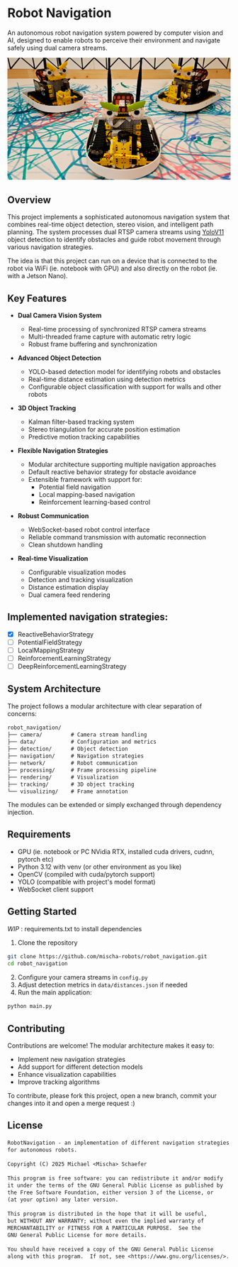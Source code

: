 # Robot Navigation

An autonomous robot navigation system powered by computer vision and AI, designed to enable robots to perceive their environment and navigate safely using dual camera streams.

![Robot](/assets/robots01.jpg)

## Overview

This project implements a sophisticated autonomous navigation system that combines real-time object detection, stereo vision, and intelligent path planning. The system processes dual RTSP camera streams using [YoloV11](https://docs.ultralytics.com/models/yolo11/) object detection to identify obstacles and guide robot movement through various navigation strategies.

The idea is that this project can run on a device that is connected to the robot via WiFi (ie. notebook with GPU) and also directly on the robot (ie. with a Jetson Nano).

## Key Features

- **Dual Camera Vision System**
  - Real-time processing of synchronized RTSP camera streams
  - Multi-threaded frame capture with automatic retry logic
  - Robust frame buffering and synchronization

- **Advanced Object Detection**
  - YOLO-based detection model for identifying robots and obstacles
  - Real-time distance estimation using detection metrics
  - Configurable object classification with support for walls and other robots

- **3D Object Tracking**
  - Kalman filter-based tracking system
  - Stereo triangulation for accurate position estimation
  - Predictive motion tracking capabilities

- **Flexible Navigation Strategies**
  - Modular architecture supporting multiple navigation approaches
  - Default reactive behavior strategy for obstacle avoidance
  - Extensible framework with support for:
    - Potential field navigation
    - Local mapping-based navigation
    - Reinforcement learning-based control

- **Robust Communication**
  - WebSocket-based robot control interface
  - Reliable command transmission with automatic reconnection
  - Clean shutdown handling

- **Real-time Visualization**
  - Configurable visualization modes
  - Detection and tracking visualization
  - Distance estimation display
  - Dual camera feed rendering

## Implemented navigation strategies:

- [x] ReactiveBehaviorStrategy
- [ ] PotentialFieldStrategy
- [ ] LocalMappingStrategy
- [ ] ReinforcementLearningStrategy
- [ ] DeepReinforcementLearningStrategy

## System Architecture

The project follows a modular architecture with clear separation of concerns:

```
robot_navigation/
├── camera/         # Camera stream handling
├── data/           # Configuration and metrics
├── detection/      # Object detection
├── navigation/     # Navigation strategies
├── network/        # Robot communication
├── processing/     # Frame processing pipeline
├── rendering/      # Visualization
├── tracking/       # 3D object tracking
└── visualizing/    # Frame annotation
```

The modules can be extended or simply exchanged through dependency injection.

## Requirements

- GPU (ie. notebook or PC NVidia RTX, installed cuda drivers, cudnn, pytorch etc)
- Python 3.12 with venv (or other environment as you like)
- OpenCV (compiled with cuda/pytorch support)
- YOLO (compatible with project's model format)
- WebSocket client support

## Getting Started

*WIP* : requirements.txt to install dependencies

1. Clone the repository
```bash
git clone https://github.com/mischa-robots/robot_navigation.git
cd robot_navigation
```

2. Configure your camera streams in `config.py`
3. Adjust detection metrics in `data/distances.json` if needed
4. Run the main application:
```bash
python main.py
```

## Contributing

Contributions are welcome! The modular architecture makes it easy to:
- Implement new navigation strategies
- Add support for different detection models
- Enhance visualization capabilities
- Improve tracking algorithms

To contribute, please fork this project, open a new branch, commit your changes into it and open a merge request :)

## License

    RobotNavigation - an implementation of different navigation strategies for autonomous robots.

    Copyright (C) 2025 Michael <Mischa> Schaefer

    This program is free software: you can redistribute it and/or modify
    it under the terms of the GNU General Public License as published by
    the Free Software Foundation, either version 3 of the License, or
    (at your option) any later version.

    This program is distributed in the hope that it will be useful,
    but WITHOUT ANY WARRANTY; without even the implied warranty of
    MERCHANTABILITY or FITNESS FOR A PARTICULAR PURPOSE.  See the
    GNU General Public License for more details.

    You should have received a copy of the GNU General Public License
    along with this program.  If not, see <https://www.gnu.org/licenses/>.
